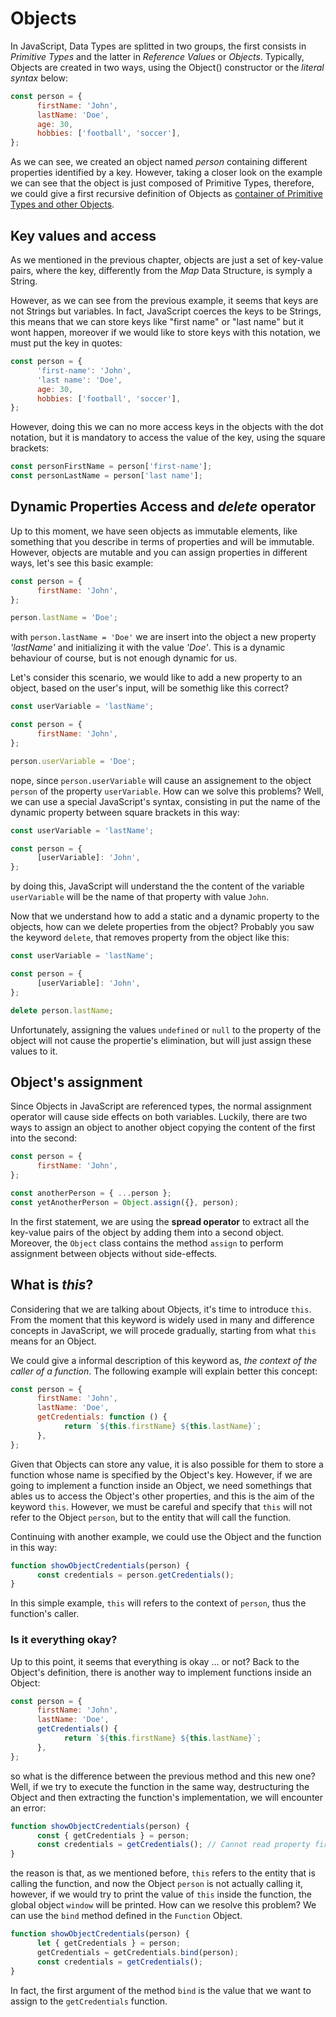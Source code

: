 # Objects

In JavaScript, Data Types are splitted in two groups, the first consists in _Primitive Types_ and the latter in _Reference Values_ or _Objects_. Typically, Objects are created in two ways, using the Object() constructor or the _literal syntax_ below:

```javascript
const person = {
      firstName: 'John',
      lastName: 'Doe',
      age: 30,
      hobbies: ['football', 'soccer'],
};
```

As we can see, we created an object named _person_ containing different properties identified by a key. However, taking a closer look on the example we can see that the object is just composed of Primitive Types, therefore, we could give a first recursive definition of Objects as <ins>container of Primitive Types and other Objects</ins>.

## Key values and access

As we mentioned in the previous chapter, objects are just a set of key-value pairs, where the key, differently from the _Map_ Data Structure, is symply a String.

However, as we can see from the previous example, it seems that keys are not Strings but variables. In fact, JavaScript coerces the keys to be Strings, this means that we can store keys like "first name" or "last name" but it wont happen, moreover if we would like to store keys with this notation, we must put the key in quotes:

```javascript
const person = {
      'first-name': 'John',
      'last name': 'Doe',
      age: 30,
      hobbies: ['football', 'soccer'],
};
```

However, doing this we can no more access keys in the objects with the dot notation, but it is mandatory to access the value of the key, using the square brackets:

```javascript
const personFirstName = person['first-name'];
const personLastName = person['last name'];
```

## Dynamic Properties Access and _delete_ operator

Up to this moment, we have seen objects as immutable elements, like something that you describe in terms of properties and will be immutable. However, objects are mutable and you can assign properties in different ways, let's see this basic example:

```javascript
const person = {
      firstName: 'John',
};

person.lastName = 'Doe';
```

with `person.lastName = 'Doe'` we are insert into the object a new property _'lastName'_ and initializing it with the value _'Doe'_. This is a dynamic behaviour of course, but is not enough dynamic for us.

Let's consider this scenario, we would like to add a new property to an object, based on the user's input, will be somethig like this correct?

```javascript
const userVariable = 'lastName';

const person = {
      firstName: 'John',
};

person.userVariable = 'Doe';
```

nope, since `person.userVariable` will cause an assignement to the object `person` of the property `userVariable`. How can we solve this problems? Well, we can use a special JavaScript's syntax, consisting in put the name of the dynamic property between square brackets in this way:

```javascript
const userVariable = 'lastName';

const person = {
      [userVariable]: 'John',
};
```

by doing this, JavaScript will understand the the content of the variable `userVariable` will be the name of that property with value `John`.

Now that we understand how to add a static and a dynamic property to the objects, how can we delete properties from the object? Probably you saw the keyword `delete`, that removes property from the object like this:

```javascript
const userVariable = 'lastName';

const person = {
      [userVariable]: 'John',
};

delete person.lastName;
```

Unfortunately, assigning the values `undefined` or `null` to the property of the object will not cause the propertie's elimination, but will just assign these values to it.

## Object's assignment

Since Objects in JavaScript are referenced types, the normal assignment operator will cause side effects on both variables. Luckily, there are two ways to assign an object to another object copying the content of the first into the second:

```javascript
const person = {
      firstName: 'John',
};

const anotherPerson = { ...person };
const yetAnotherPerson = Object.assign({}, person);
```

In the first statement, we are using the **spread operator** to extract all the key-value pairs of the object by adding them into a second object. Moreover, the `Object` class contains the method `assign` to perform assignment between objects without side-effects.

## What is _this_?

Considering that we are talking about Objects, it's time to introduce `this`. From the moment that this keyword is widely used in many and difference concepts in JavaScript, we will procede gradually, starting from what `this` means for an Object.

We could give a informal description of this keyword as, _the context of the caller of a function_. The following example will explain better this concept:

```javascript
const person = {
      firstName: 'John',
      lastName: 'Doe',
      getCredentials: function () {
            return `${this.firstName} ${this.lastName}`;
      },
};
```

Given that Objects can store any value, it is also possible for them to store a function whose name is specified by the Object's key. However, if we are going to implement a function inside an Object, we need somethings that ables us to access the Object's other properties, and this is the aim of the keyword `this`. However, we must be careful and specify that `this` will not refer to the Object `person`, but to the entity that will call the function.

Continuing with another example, we could use the Object and the function in this way:

```javascript
function showObjectCredentials(person) {
      const credentials = person.getCredentials();
}
```

In this simple example, `this` will refers to the context of `person`, thus the function's caller.

### Is it everything okay?

Up to this point, it seems that everything is okay ... or not? Back to the Object's definition, there is another way to implement functions inside an Object:

```javascript
const person = {
      firstName: 'John',
      lastName: 'Doe',
      getCredentials() {
            return `${this.firstName} ${this.lastName}`;
      },
};
```

so what is the difference between the previous method and this new one? Well, if we try to execute the function in the same way, destructuring the Object and then extracting the function's implementation, we will encounter an error:

```javascript
function showObjectCredentials(person) {
      const { getCredentials } = person;
      const credentials = getCredentials(); // Cannot read property firstName of undefined ...
}
```

the reason is that, as we mentioned before, `this` refers to the entity that is calling the function, and now the Object `person` is not actually calling it, however, if we would try to print the value of `this` inside the function, the global object `window` will be printed. How can we resolve this problem? We can use the `bind` method defined in the `Function` Object.

```javascript
function showObjectCredentials(person) {
      let { getCredentials } = person;
      getCredentials = getCredentials.bind(person);
      const credentials = getCredentials();
}
```

In fact, the first argument of the method `bind` is the value that we want to assign to the `getCredentials` function.
